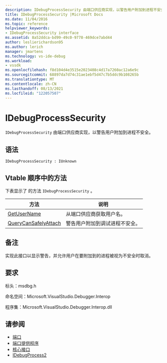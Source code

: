 ```yaml
---
description: IDebugProcessSecurity 由端口供应商实现，以警告用户附加到进程不安全。
title: IDebugProcessSecurity |Microsoft Docs
ms.date: 11/04/2016
ms.topic: reference
helpviewer_keywords:
- IDebugProcessSecurity interface
ms.assetid: 8a52ddca-bd99-49c0-9778-469dce7abd44
author: leslierichardson95
ms.author: lerich
manager: jmartens
ms.technology: vs-ide-debug
ms.workload:
- vssdk
ms.openlocfilehash: f8d104d4e3515e2023408c4d17a7260ac12a6e9c
ms.sourcegitcommit: 68897da7d74c31ae1ebf5d47c7b5ddc9b108265b
ms.translationtype: MT
ms.contentlocale: zh-CN
ms.lasthandoff: 08/13/2021
ms.locfileid: "122057507"
---
```

# <a name="idebugprocesssecurity"></a>IDebugProcessSecurity
`IDebugProcessSecurity` 由端口供应商实现，以警告用户附加到进程不安全。

## <a name="syntax"></a>语法

```
IDebugProcessSecurity : IUnknown
```

## <a name="methods-in-vtable-order"></a>Vtable 顺序中的方法
 下表显示了 的方法 `IDebugProcessSecurity` 。

|方法|说明|
|------------|-----------------|
|[GetUserName](../../../extensibility/debugger/reference/idebugprocesssecurity-getusername.md)|从端口供应商获取用户名。|
|[QueryCanSafelyAttach](../../../extensibility/debugger/reference/idebugprocesssecurity-querycansafelyattach.md)|警告用户附加到调试进程不安全。|

## <a name="remarks"></a>备注
 实现此接口以显示警告，并允许用户在要附加到的进程被视为不安全时取消。

## <a name="requirements"></a>要求
 标头：msdbg.h

 命名空间：Microsoft.VisualStudio.Debugger.Interop

 程序集：Microsoft.VisualStudio.Debugger.Interop.dll

## <a name="see-also"></a>请参阅
- [端口](../../../extensibility/debugger/ports.md)
- [端口提供程序](../../../extensibility/debugger/port-suppliers.md)
- [核心接口](../../../extensibility/debugger/reference/core-interfaces.md)
- [IDebugProcess2](../../../extensibility/debugger/reference/idebugprocess2.md)
